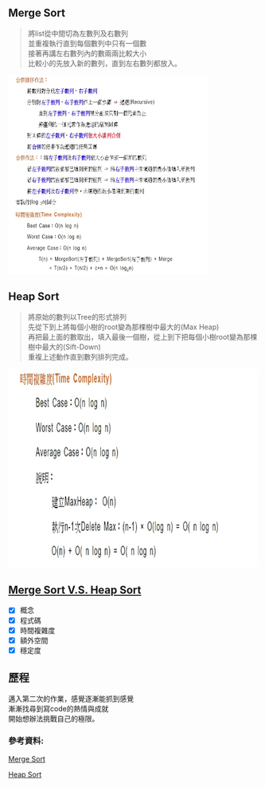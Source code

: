 ## Merge Sort
> 將list從中間切為左數列及右數列</br>
並重複執行直到每個數列中只有一個數</br>
接著再講左右數列內的數兩兩比較大小</br>
比較小的先放入新的數列，直到左右數列都放入。

<img src="/pic/mergesort1.jpg" width="400" height="400">

## Heap Sort
> 將原始的數列以Tree的形式排列</br>
先從下到上將每個小樹的root變為那棵樹中最大的(Max Heap)</br>
再把最上面的數取出，填入最後一個樹，從上到下把每個小樹root變為那棵樹中最大的(Sift-Down)</br>
重複上述動作直到數列排列完成。

<img src="/pic/heapsort1.jpg" width="500" height="400" >

## [Merge Sort V.S. Heap Sort](https://github.com/C-WeiYu/WeiYu/blob/master/HW2/Heap%20Sort%26Merge%20Sort%E6%AF%94%E8%BC%83.md)
-[x] 概念
-[x] 程式碼
-[x] 時間複雜度
-[x] 額外空間
-[x] 穩定度

## 歷程
邁入第二次的作業，感覺逐漸能抓到感覺</br>
漸漸找尋到寫code的熱情與成就</br>
開始想辦法挑戰自己的極限。

### 參考資料:
[Merge Sort](http://notepad.yehyeh.net/Content/Algorithm/Sort/Merge/Merge.php)

[Heap Sort](http://www.notepad.yehyeh.net/Content/Algorithm/Sort/Heap/Heap.php)
